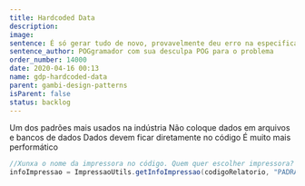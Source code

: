 ```yaml
---
title: Hardcoded Data
description:
image:
sentence: É só gerar tudo de novo, provavelmente deu erro na especificação.
sentence_author: POGgramador com sua desculpa POG para o problema
order_number: 14000
date: 2020-04-16 00:13
name: gdp-hardcoded-data
parent: gambi-design-patterns
isParent: false
status: backlog
---
```

Um dos padrões mais usados na indústria
Não coloque dados em arquivos e bancos de dados
Dados devem ficar diretamente no código
É muito mais performático

```java
//Xunxa o nome da impressora no código. Quem quer escolher impressora?
infoImpressao = ImpressaoUtils.getInfoImpressao(codigoRelatorio, "PADRAO");
```
